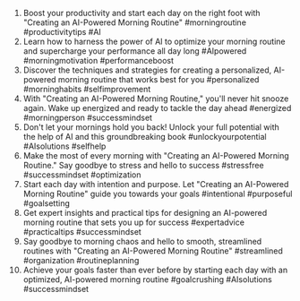 1. Boost your productivity and start each day on the right foot with "Creating an AI-Powered Morning Routine" #morningroutine #productivitytips #AI
2. Learn how to harness the power of AI to optimize your morning routine and supercharge your performance all day long #AIpowered #morningmotivation #performanceboost
3. Discover the techniques and strategies for creating a personalized, AI-powered morning routine that works best for you #personalized #morninghabits #selfimprovement
4. With "Creating an AI-Powered Morning Routine," you'll never hit snooze again. Wake up energized and ready to tackle the day ahead #energized #morningperson #successmindset
5. Don't let your mornings hold you back! Unlock your full potential with the help of AI and this groundbreaking book #unlockyourpotential #AIsolutions #selfhelp
6. Make the most of every morning with "Creating an AI-Powered Morning Routine." Say goodbye to stress and hello to success #stressfree #successmindset #optimization
7. Start each day with intention and purpose. Let "Creating an AI-Powered Morning Routine" guide you towards your goals #intentional #purposeful #goalsetting
8. Get expert insights and practical tips for designing an AI-powered morning routine that sets you up for success #expertadvice #practicaltips #successmindset
9. Say goodbye to morning chaos and hello to smooth, streamlined routines with "Creating an AI-Powered Morning Routine" #streamlined #organization #routineplanning
10. Achieve your goals faster than ever before by starting each day with an optimized, AI-powered morning routine #goalcrushing #AIsolutions #successmindset
